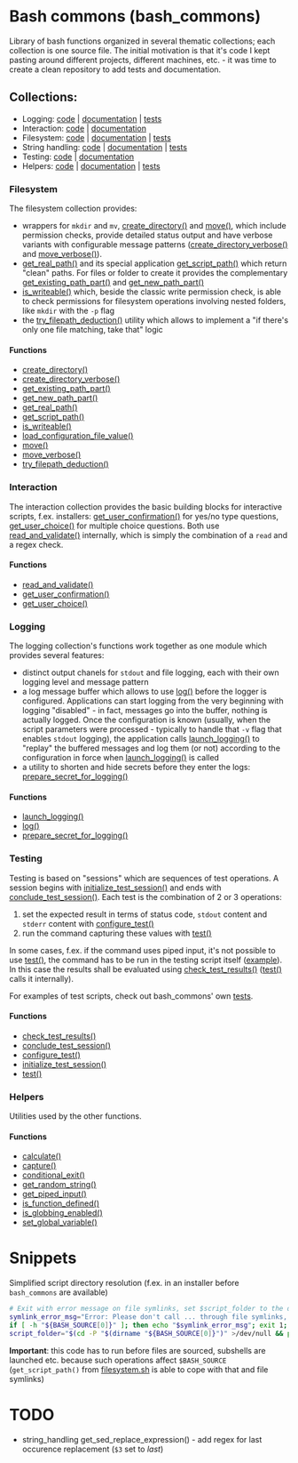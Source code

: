 # Bash commons (bash_commons)
Library of bash functions organized in several thematic collections; each collection is one source file. 
The initial motivation is that it's code I kept pasting around different projects, different machines, etc. - it was time
to create a clean repository to add tests and documentation.

## Collections:
- Logging: [code](logging.sh) | [documentation](logging.md) | [tests](tests/logging.sh)
- Interaction: [code](interaction.sh) | [documentation](interaction.md)
- Filesystem: [code](filesystem.sh) | [documentation](filesystem.md) | [tests](tests/filesystem.sh)
- String handling: [code](string_handling.sh) | [documentation](string_handling.md) | [tests](tests/string_handling.sh)
- Testing: [code](testing.sh) | [documentation](testing.md)
- Helpers: [code](helpers.sh) | [documentation](helpers.md) | [tests](tests/helpers.sh)

### Filesystem
The filesystem collection provides: 
- wrappers for `mkdir` and `mv`, [create_directory()](filesystem.md#create_directory) and 
  [move()](filesystem.md#move), which include permission checks, provide detailed status output and have verbose variants 
  with configurable message patterns ([create_directory_verbose()](filesystem.md#create_directory_verbose) and 
  [move_verbose()](filesystem.md#move_verbose)).
- [get_real_path()](filesystem.md#get_real_path) and its special application [get_script_path()](filesystem.md#get_script_path) 
  which return "clean" paths. For files or folder to create it provides the complementary 
  [get_existing_path_part()](filesystem.md#get_existing_path_part) and [get_new_path_part()](filesystem.md#get_new_path_part)
- [is_writeable()](filesystem.md#is_writeable) which, beside the classic write permission check, is able to check permissions 
  for filesystem operations involving nested folders, like `mkdir` with the `-p` flag
- the [try_filepath_deduction()](filesystem.md#try_filepath_deduction) utility which allows to implement a "if there's only one file
  matching, take that" logic

#### Functions
- [create_directory()](filesystem.md#create_directory)
- [create_directory_verbose()](filesystem.md#create_directory_verbose)
- [get_existing_path_part()](filesystem.md#get_existing_path_part)
- [get_new_path_part()](filesystem.md#get_new_path_part)
- [get_real_path()](filesystem.md#get_real_path)
- [get_script_path()](filesystem.md#get_script_path)
- [is_writeable()](filesystem.md#is_writeable)
- [load_configuration_file_value()](filesystem.md#load_configuration_file_value)
- [move()](filesystem.md#move)
- [move_verbose()](filesystem.md#move_verbose)
- [try_filepath_deduction()](filesystem.md#try_filepath_deduction)

### Interaction
The interaction collection provides the basic building blocks for interactive scripts, f.ex. installers: 
[get_user_confirmation()](interaction.md#get_user_confirmation) for yes/no type questions, 
[get_user_choice()](interaction.md#get_user_choice) for multiple choice questions. Both use 
[read_and_validate()](interaction.md#read_and_validate) internally, which is simply the combination of a `read` and a regex check. 

#### Functions
- [read_and_validate()](interaction.md#read_and_validate)
- [get_user_confirmation()](interaction.md#get_user_confirmation)
- [get_user_choice()](interaction.md#get_user_choice)

### Logging
The logging collection's functions work together as one module which provides several features:
- distinct output chanels for `stdout` and file logging, each with their own logging level and message pattern 
- a log message buffer which allows to use [log()](logging.md#log) before the logger is configured. Applications can start logging 
  from the very beginning with logging "disabled" - in fact, messages go into the buffer, nothing is actually logged. Once the configuration 
  is known (usually, when the script parameters were processed - typically to handle that `-v` flag that enables `stdout` logging), the 
  application calls [launch_logging()](logging.md#launch_logging) to "replay" the buffered messages and log them (or not) according to the 
  configuration in force when [launch_logging()](logging.md#launch_logging) is called
- a utility to shorten and hide secrets before they enter the logs: [prepare_secret_for_logging()](logging.md#prepare_secret_for_logging)

#### Functions
- [launch_logging()](logging.md#launch_logging)
- [log()](logging.md#log)
- [prepare_secret_for_logging()](logging.md#prepare_secret_for_logging)

### Testing
Testing is based on "sessions" which are sequences of test operations. A session begins with [initialize_test_session()](testing.md#initialize_test_session)
and ends with [conclude_test_session()](testing.md#conclude_test_session). Each test is the combination of 2 or 3 operations:

1. set the expected result in terms of status code, `stdout` content and `stderr` content with [configure_test()](testing.md#configure_test)
2. run the command capturing these values with [test()](testing.md#test)

In some cases, f.ex. if the command uses piped input, it's not possible to use [test()](testing.md#test), the command has to be run in the testing script 
itself ([example](tests/helpers.sh#L81)). In this case the results shall be evaluated using [check_test_results()](testing.md#check_test_results)
([test()](testing.md#test) calls it internally). 

For examples of test scripts, check out bash_commons' own [tests](tests).

#### Functions
- [check_test_results()](testing.md#check_test_results)
- [conclude_test_session()](testing.md#conclude_test_session)
- [configure_test()](testing.md#configure_test)
- [initialize_test_session()](testing.md#initialize_test_session)
- [test()](testing.md#test)

### Helpers
Utilities used by the other functions. 

#### Functions
- [calculate()](helpers.md#calculate)
- [capture()](helpers.md#capture)
- [conditional_exit()](helpers.md#conditional_exit)
- [get_random_string()](helpers.md#get_random_string)
- [get_piped_input()](helpers.md#get_piped_input)
- [is_function_defined()](helpers.md#is_function_defined)
- [is_globbing_enabled()](helpers.md#is_globbing_enabled)
- [set_global_variable()](helpers.md#set_global_variable)

# Snippets

Simplified script directory resolution (f.ex. in an installer before `bash_commons` are available)
```bash
# Exit with error message on file symlinks, set $script_folder to the directory in which the script is located (folder symlinks resolved)
symlink_error_msg="Error: Please don't call ... through file symlinks, this confuses the script about its own location. Call it directly. Aborting..."
if [ -h "${BASH_SOURCE[0]}" ]; then echo "$symlink_error_msg"; exit 1; fi
script_folder="$(cd -P "$(dirname "${BASH_SOURCE[0]}")" >/dev/null && pwd)"
```
**Important**: this code has to run before files are sourced, subshells are launched etc. because such operations affect `$BASH_SOURCE` (`get_script_path()` 
               from [filesystem.sh](filesystem.sh) is able to cope with that and file symlinks)

# TODO
- string_handling get_sed_replace_expression() - add regex for last occurence replacement (`$3` set to *last*)

